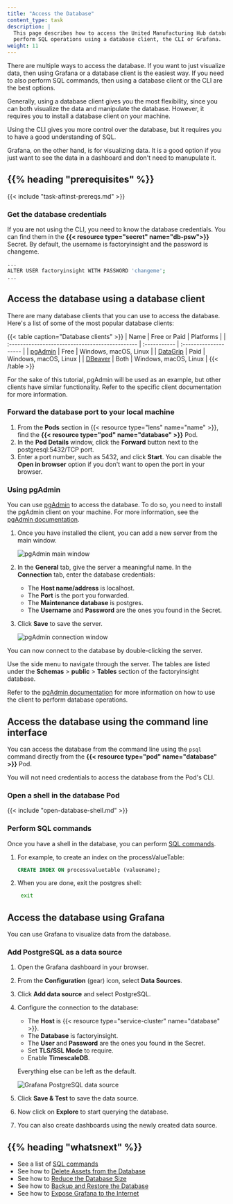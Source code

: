 ```yaml
---
title: "Access the Database"
content_type: task
description: |
  This page describes how to access the United Manufacturing Hub database to 
  perform SQL operations using a database client, the CLI or Grafana.
weight: 11
---
```


<!-- overview -->

There are multiple ways to access the database. If you want to just visualize data,
then using Grafana or a database client is the easiest way. If you need to also
perform SQL commands, then using a database client or the CLI are the best options.

Generally, using a database client gives you the most flexibility, since you can
both visualize the data and manipulate the database. However, it requires you to
install a database client on your machine.

Using the CLI gives you more control over the database, but it requires you to
have a good understanding of SQL.

Grafana, on the other hand, is for visualizing data. It is a good option if
you just want to see the data in a dashboard and don't need to manupulate it.

## {{% heading "prerequisites" %}}

{{< include "task-aftinst-prereqs.md" >}}

### Get the database credentials

If you are not using the CLI, you need to know the database credentials. You can
find them in the **{{< resource type="secret" name="db-psw">}}** Secret. By
default, the username is factoryinsight and the password is changeme.

```bash
...
ALTER USER factoryinsight WITH PASSWORD 'changeme';
...
```

<!-- steps -->

## Access the database using a database client

There are many database clients that you can use to access the database. Here's
a list of some of the most popular database clients:

{{< table caption="Database clients" >}}
| Name                                            | Free or Paid | Platforms             |
| :---------------------------------------------- | :----------- | :-------------------- |
| [pgAdmin](https://www.pgadmin.org/)             | Free         | Windows, macOS, Linux |
| [DataGrip](https://www.jetbrains.com/datagrip/) | Paid         | Windows, macOS, Linux |
| [DBeaver](https://dbeaver.io/)                  | Both         | Windows, macOS, Linux |
{{< /table >}}

For the sake of this tutorial, pgAdmin will be used as an example, but other clients
have similar functionality. Refer to the specific client documentation for more
information.

### Forward the database port to your local machine

1. From the **Pods** section in {{< resource type="lens" name="name" >}}, find
   the **{{< resource type="pod" name="database" >}}** Pod.
2. In the **Pod Details** window, click the **Forward** button next to the
   postgresql:5432/TCP port.
3. Enter a port number, such as 5432, and click **Start**. You can disable the
   **Open in browser** option if you don't want to open the port in your browser.

### Using pgAdmin

You can use [pgAdmin](https://www.pgadmin.org/) to access the database. To do so,
you need to install the pgAdmin client on your machine. For more information, see
the [pgAdmin documentation](https://www.pgadmin.org/docs/pgadmin4/latest/index.html).

1. Once you have installed the client, you can add a new server from the main window.

   ![pgAdmin main window](/images/administration/pgadmin-main-window.png)

2. In the **General** tab, give the server a meaningful name. In the **Connection**
   tab, enter the database credentials:

   - The **Host name/address** is localhost.
   - The **Port** is the port you forwarded.
   - The **Maintenance database** is postgres.
   - The **Username** and **Password** are the ones you found in the Secret.

3. Click **Save** to save the server.

   ![pgAdmin connection window](/images/administration/pgadmin-connection-window.png)

You can now connect to the database by double-clicking the server.

Use the side menu to navigate through the server. The tables are listed under
the **Schemas** > **public** > **Tables** section of the factoryinsight database.

Refer to the [pgAdmin documentation](https://www.pgadmin.org/docs/pgadmin4/latest/index.html)
for more information on how to use the client to perform database operations.

## Access the database using the command line interface

You can access the database from the command line using the `psql` command
directly from the **{{< resource type="pod" name="database" >}}** Pod.

You will not need credentials to access the database from the Pod's CLI.

### Open a shell in the database Pod

{{< include "open-database-shell.md" >}}

### Perform SQL commands

Once you have a shell in the database, you can perform
[SQL commands](https://www.postgresql.org/docs/current/sql-commands.html).

1. For example, to create an index on the processValueTable:

   ```sql
   CREATE INDEX ON processvaluetable (valuename);
   ```

2. When you are done, exit the postgres shell:

   ```bash
    exit
    ```

## Access the database using Grafana

You can use Grafana to visualize data from the database.

### Add PostgreSQL as a data source

1. Open the Grafana dashboard in your browser.
2. From the **Configuration** (gear) icon, select **Data Sources**.
3. Click **Add data source** and select PostgreSQL.
4. Configure the connection to the database:

   - The **Host** is {{< resource type="service-cluster" name="database" >}}.
   - The **Database** is factoryinsight.
   - The **User** and **Password** are the ones you found in the Secret.
   - Set **TLS/SSL Mode** to require.
   - Enable **TimescaleDB**.

   Everything else can be left as the default.

   ![Grafana PostgreSQL data source](/images/administration/grafana-postgresql-data-source.png)
5. Click **Save & Test** to save the data source.
6. Now click on **Explore** to start querying the database.
7. You can also create dashboards using the newly created data source.

<!-- discussion -->

<!-- Optional section; add links to information related to this topic. -->
## {{% heading "whatsnext" %}}

- See a list of [SQL commands](https://www.postgresql.org/docs/current/sql-commands.html)
- See how to [Delete Assets from the Database](/docs/production-guide/administration/delete-assets/)
- See how to [Reduce the Database Size](/docs/production-guide/administration/reduce-database-size/)
- See how to [Backup and Restore the Database](/docs/production-guide/backup_recovery/backup-timescale)
- See how to [Expose Grafana to the Internet](/docs/production-guide/administration/expose-grafana-to-internet/)

